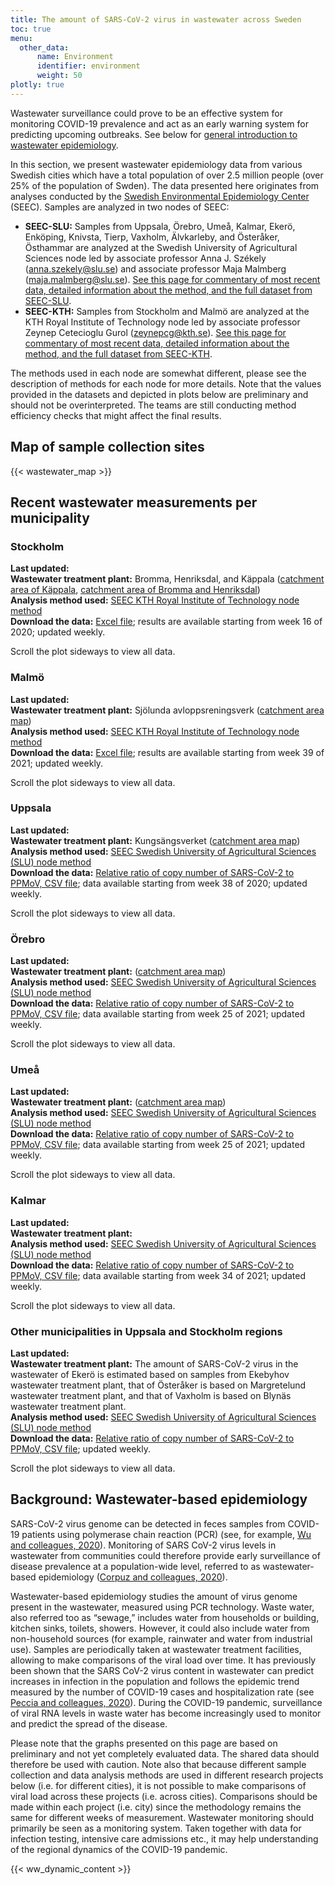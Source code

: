 ```yaml
---
title: The amount of SARS-CoV-2 virus in wastewater across Sweden
toc: true
menu:
  other_data:
      name: Environment
      identifier: environment
      weight: 50
plotly: true
---
```


Wastewater surveillance could prove to be an effective system for monitoring COVID-19 prevalence and act as an early warning system for predicting upcoming outbreaks.  See below for [general introduction to wastewater epidemiology](#background-wastewater-based-epidemiology).

In this section, we present wastewater epidemiology data from various Swedish cities which have a total population of over 2.5 million people (over 25% of the population of Swden). The data presented here originates from analyses conducted by the [Swedish Environmental Epidemiology Center](https://www.scilifelab.se/pandemic-response/pandemic-laboratory-preparedness/swedish-environmental-epidemiology-center-seec/) (SEEC). Samples are analyzed in two nodes of SEEC:

- **SEEC-SLU:** Samples from Uppsala, Örebro, Umeå, Kalmar, Ekerö, Enköping, Knivsta, Tierp, Vaxholm, Älvkarleby, and Österåker, Östhammar are analyzed at the Swedish University of Agricultural Sciences node led by associate professor Anna J. Székely (anna.szekely@slu.se) and associate professor Maja Malmberg (maja.malmberg@slu.se). [See this page for commentary of most recent data, detailed information about the method, and the full dataset from SEEC-SLU](seec_slu).
- **SEEC-KTH:** Samples from Stockholm and Malmö are analyzed at the KTH Royal Institute of Technology node led by associate professor Zeynep Cetecioglu Gurol (zeynepcg@kth.se). [See this page for commentary of most recent data, detailed information about the method, and the full dataset from SEEC-KTH](seec_kth).

The methods used in each node are somewhat different, please see the description of methods for each node for more details. Note that the values provided in the datasets and depicted in plots below are preliminary and should not be overinterpreted. The teams are still conducting method efficiency checks that might affect the final results.

## Map of sample collection sites

<div class="row justify-content-center mb-4"><div class="col">{{< wastewater_map >}}</div></div>

## Recent wastewater measurements per municipality

### Stockholm

**Last updated:** <span id="last_modified_stockholm"></span> \
**Wastewater treatment plant:** Bromma, Henriksdal, and Käppala ([catchment area of Käppala](/wastewater/map_Kappala.pdf), [catchment area of Bromma and Henriksdal](/wastewater/map_Bromma_Henriksdal.pdf)) \
**Analysis method used:** [SEEC KTH Royal Institute of Technology node method](seec_kth) \
**Download the data:** [Excel file](https://blobserver.dckube.scilifelab.se/blob/stockholm_wastewater_method_Sep_2021.xlsx); results are available starting from week 16 of 2020; updated weekly.

<div class="d-md-none alert alert-info">
  Scroll the plot sideways to view all data.
</div>
<div class="plot_wrapper">
  <div class="table-responsive" id="stockholm_plot"></div>
</div>

### Malmö

**Last updated:** <span id="last_modified_malmo"></span> \
**Wastewater treatment plant:** Sjölunda avloppsreningsverk ([catchment area map](/wastewater/sjolunda.pdf)) \
**Analysis method used:** [SEEC KTH Royal Institute of Technology node method](seec_kth) \
**Download the data:** [Excel file](https://blobserver.dckube.scilifelab.se/blob/stockholm_wastewater_method_Sep_2021.xlsx); results are available starting from week 39 of 2021; updated weekly.

<div class="d-md-none alert alert-info">
  Scroll the plot sideways to view all data.
</div>
<div class="plot_wrapper">
  <div class="table-responsive" id="malmo_plot"></div>
</div>

### Uppsala

**Last updated:** <span id="last_modified_uppsala"></span> \
**Wastewater treatment plant:** Kungsängsverket ([catchment area map](/wastewater/avrinningskarta_inlopp_kungsangsverket.pdf)) \
**Analysis method used:** [SEEC Swedish University of Agricultural Sciences (SLU) node method](seec_slu)\
**Download the data:** [Relative ratio of copy number of SARS-CoV-2 to PPMoV, CSV file](https://datagraphics.dckube.scilifelab.se/api/dataset/0ac8fa02871745048491de74e5689da9.csv); data available starting from week 38 of 2020; updated weekly.

<div class="d-md-none alert alert-info">
  Scroll the plot sideways to view all data.
</div>
<div class="plot_wrapper">
  <div class="table-responsive" id="uppsala_plot"></div>
</div>

### Örebro

**Last updated:** <span id="last_modified_orebro"></span> \
**Wastewater treatment plant:** ([catchment area map](/wastewater/map_orebro.pdf)) \
**Analysis method used:** [SEEC Swedish University of Agricultural Sciences (SLU) node method](seec_slu)\
**Download the data:** [Relative ratio of copy number of SARS-CoV-2 to PPMoV, CSV file](https://datagraphics.dckube.scilifelab.se/api/dataset/0ac8fa02871745048491de74e5689da9.csv); data available starting from week 25 of 2021; updated weekly.

<div class="d-md-none alert alert-info">
  Scroll the plot sideways to view all data.
</div>
<div class="plot_wrapper">
  <div class="table-responsive" id="orebro_plot"></div>
</div>

### Umeå

**Last updated:** <span id="last_modified_umea"></span> \
**Wastewater treatment plant:** ([catchment area map](/wastewater/map_umeaa.jpg)) \
**Analysis method used:** [SEEC Swedish University of Agricultural Sciences (SLU) node method](seec_slu)\
**Download the data:** [Relative ratio of copy number of SARS-CoV-2 to PPMoV, CSV file](https://datagraphics.dckube.scilifelab.se/api/dataset/0ac8fa02871745048491de74e5689da9.csv); data available starting from week 25 of 2021; updated weekly.

<div class="d-md-none alert alert-info">
  Scroll the plot sideways to view all data.
</div>
<div class="plot_wrapper">
  <div class="table-responsive" id="umea_plot"></div>
</div>

### Kalmar

**Last updated:** <span id="last_modified_kalmar"></span> \
**Wastewater treatment plant:**  \
**Analysis method used:** [SEEC Swedish University of Agricultural Sciences (SLU) node method](seec_slu)\
**Download the data:** [Relative ratio of copy number of SARS-CoV-2 to PPMoV, CSV file](https://datagraphics.dckube.scilifelab.se/api/dataset/0ac8fa02871745048491de74e5689da9.csv); data available starting from week 34 of 2021; updated weekly.

<div class="d-md-none alert alert-info">
  Scroll the plot sideways to view all data.
</div>
<div class="plot_wrapper">
  <div class="table-responsive" id="kalmar_plot"></div>
</div>

### Other municipalities in Uppsala and Stockholm regions

**Last updated:** <span id="last_modified_slu_other"></span> \
**Wastewater treatment plant:** The amount of SARS-CoV-2 virus in the wastewater of Ekerö is estimated based on samples from Ekebyhov wastewater treatment plant, that of Österåker is based on Margretelund wastewater treatment plant, and that of Vaxholm is based on Blynäs wastewater treatment plant. \
**Analysis method used:** [SEEC Swedish University of Agricultural Sciences (SLU) node method](seec_slu)\
**Download the data:** [Relative ratio of copy number of SARS-CoV-2 to PPMoV, CSV file](https://datagraphics.dckube.scilifelab.se/api/dataset/0ac8fa02871745048491de74e5689da9.csv); updated weekly.

<div class="d-md-none alert alert-info">
  Scroll the plot sideways to view all data.
</div>
<div class="plot_wrapper">
  <div class="table-responsive" id="various_plot"></div>
</div>

## Background: Wastewater-based epidemiology

SARS-CoV-2 virus genome can be detected in feces samples from COVID-19 patients using polymerase chain reaction (PCR) (see, for example, [Wu and colleagues, 2020](https://doi.org/10.1016/S2468-1253(20)30083-2)). Monitoring of SARS CoV-2 virus levels in wastewater from communities could therefore provide early surveillance of disease prevalence at a population-wide level, referred to as wastewater-based epidemiology ([Corpuz and colleagues, 2020](https://doi.org/10.1016/j.scitotenv.2020.140910)).

Wastewater-based epidemiology studies the amount of virus genome present in the wastewater, measured using PCR technology. Waste water, also referred too as “sewage,” includes water from households or building, kitchen sinks, toilets, showers. However, it could also include water from non-household sources (for example, rainwater and water from industrial use). Samples are periodically taken at wastewater treatment facilities, allowing to make comparisons of the viral load over time. It has previously been shown that the SARS CoV-2 virus content in wastewater can predict increases in infection in the population and follows the epidemic trend measured by the number of COVID-19 cases and hospitalization rate (see [Peccia and colleagues, 2020](https://doi.org/10.1038/s41587-020-0684-z)). During the COVID-19 pandemic, surveillance of viral RNA levels in waste water has become increasingly used to monitor and predict the spread of the disease.

Please note that the graphs presented on this page are based on preliminary and not yet completely evaluated data. The shared data should therefore be used with caution. Note also that because different sample collection and data analysis methods are used in different research projects below (i.e. for different cities), it is not possible to make comparisons of viral load across these projects (i.e. across cities). Comparisons should be made within each project (i.e. city) since the methodology remains the same for different weeks of measurement. Wastewater monitoring should primarily be seen as a monitoring system. Taken together with data for infection testing, intensive care admissions etc., it may help understanding of the regional dynamics of the COVID-19 pandemic.

{{< ww_dynamic_content >}}

<script src="https://cdn.jsdelivr.net/npm/vega@5.19.1"></script>
<script src="https://cdn.jsdelivr.net/npm/vega-lite@5.0.0"></script>
<script src="https://cdn.jsdelivr.net/npm/vega-embed@6.15.1"></script>
<script src="https://datagraphics.dckube.scilifelab.se/graphic/a203a12374154d568bf0319980870013.js?id=malmo_plot"></script>
<script src="https://datagraphics.dckube.scilifelab.se/graphic/8ff7c1edf2934a87a45b4db652f5cf2b.js?id=stockholm_plot"></script>
<script src="https://datagraphics.dckube.scilifelab.se/graphic/c07f360fc5684e2683460c0d56da964c.js?id=uppsala_plot"></script>
<script src="https://datagraphics.dckube.scilifelab.se/graphic/c07f360fc5684e2683460c0d56da964c.js?id=orebro_plot"></script>
<script src="https://datagraphics.dckube.scilifelab.se/graphic/bd6bf95d7ae34ed0a9442cfc3408c57f.js?id=umea_plot"></script>
<script src="https://datagraphics.dckube.scilifelab.se/graphic/26cc6ddeaf224e3aa623a67f0a06aed1.js?id=kalmar_plot"></script>
<script src="https://datagraphics.dckube.scilifelab.se/graphic/f0c83b41de5543fab358c60626b2b548.js?id=various_plot"></script>